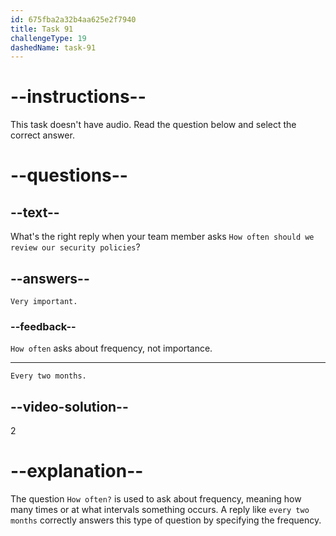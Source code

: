 ```yaml
---
id: 675fba2a32b4aa625e2f7940
title: Task 91
challengeType: 19
dashedName: task-91
---
```


<!-- SPEAKING -->

# --instructions--

This task doesn't have audio. Read the question below and select the correct answer.

# --questions--

## --text--

What's the right reply when your team member asks `How often should we review our security policies`?

## --answers--

`Very important.`

### --feedback--

`How often` asks about frequency, not importance.

---

`Every two months.`

## --video-solution--

2

# --explanation--

The question `How often?` is used to ask about frequency, meaning how many times or at what intervals something occurs. A reply like `every two months` correctly answers this type of question by specifying the frequency.
